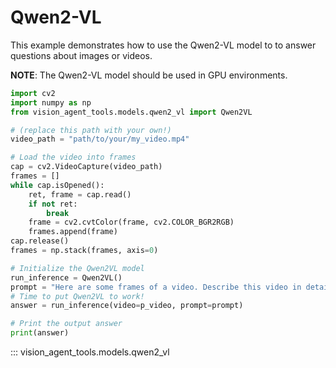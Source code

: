 # Qwen2-VL

This example demonstrates how to use the Qwen2-VL model to   to answer questions about images or videos.

__NOTE__: The Qwen2-VL model should be used in GPU environments.

```python
import cv2
import numpy as np
from vision_agent_tools.models.qwen2_vl import Qwen2VL

# (replace this path with your own!)
video_path = "path/to/your/my_video.mp4"

# Load the video into frames
cap = cv2.VideoCapture(video_path)
frames = []
while cap.isOpened():
    ret, frame = cap.read()
    if not ret:
        break
    frame = cv2.cvtColor(frame, cv2.COLOR_BGR2RGB)
    frames.append(frame)
cap.release()
frames = np.stack(frames, axis=0)

# Initialize the Qwen2VL model
run_inference = Qwen2VL()
prompt = "Here are some frames of a video. Describe this video in detail"
# Time to put Qwen2VL to work!
answer = run_inference(video=p_video, prompt=prompt)

# Print the output answer
print(answer)
```

::: vision_agent_tools.models.qwen2_vl
